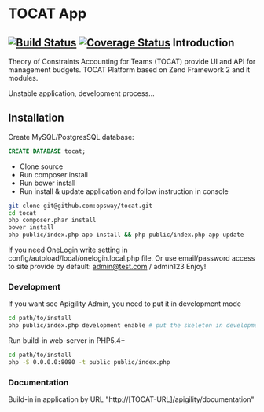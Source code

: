 TOCAT App
=======================
[![Build Status](https://travis-ci.org/opsway/tocat.svg)](https://travis-ci.org/opsway/tocat)
[![Coverage Status](https://coveralls.io/repos/opsway/tocat/badge.png)](https://coveralls.io/r/opsway/tocat)
Introduction
------------
Theory of Constraints Accounting for Teams (TOCAT) provide UI and API for management budgets.
TOCAT Platform based on Zend Framework 2 and it modules.

Unstable application, development process...

Installation
------------

Create MySQL/PostgresSQL database:
```sql
CREATE DATABASE tocat;
```

 - Clone source 
 - Run composer install
 - Run bower install
 - Run install & update application and follow instruction in console
```bash
git clone git@github.com:opsway/tocat.git
cd tocat
php composer.phar install
bower install
php public/index.php app install && php public/index.php app update
```

If you need OneLogin write setting in config/autoload/local/onelogin.local.php file.
Or use email/password access to site provide by default: admin@test.com / admin123
Enjoy!

### Development

If you want see Apigility Admin, you need to put it in development mode

```bash
cd path/to/install
php public/index.php development enable # put the skeleton in development mode
```

Run build-in web-server in PHP5.4+

```bash
cd path/to/install
php -S 0.0.0.0:8080 -t public public/index.php
```


### Documentation

Build-in in application by URL "http://[TOCAT-URL]/apigility/documentation"
